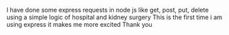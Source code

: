 I have done some express requests in node js like get, post, put, delete using a simple logic of hospital and kidney surgery 
This is the first time i am using express it makes me more excited 
Thank you
